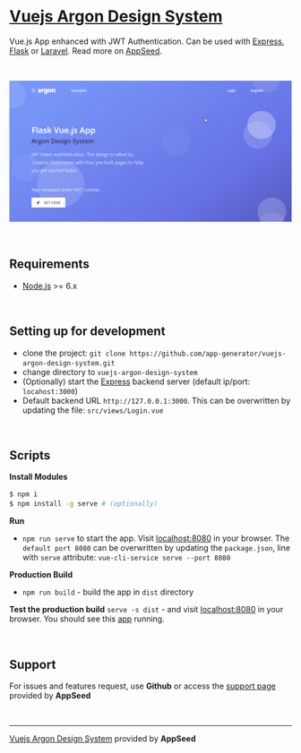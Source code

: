 # [Vuejs Argon Design System](https://appseed.us/apps/argon-design-system)

Vue.js App enhanced with JWT Authentication. Can be used with [Express](https://github.com/app-generator/express-starter), [Flask](https://github.com/app-generator/flask-starter) or [Laravel](https://github.com/app-generator/laravel-starter). Read more on [AppSeed](https://appseed.us/apps/argon-design-system). 

<br />

![Vue Argon Design - Gif animated intro.](https://github.com/app-generator/static/blob/master/products/argon-design-system-intro.gif?raw=true)

<br />

## Requirements
- [Node.js](https://nodejs.org/) >= 6.x

<br />

## Setting up for development

 - clone the project: `git clone https://github.com/app-generator/vuejs-argon-design-system.git`
 - change directory to `vuejs-argon-design-system`
 - (Optionally) start the [Express](https://github.com/app-generator/express-starter/blob/master/README.md) backend server (default ip/port: `locahost:3000`) 
 - Default backend URL `http://127.0.0.1:3000`. This can be overwritten by updating the file: `src/views/Login.vue`

<br />

## Scripts

**Install Modules**
```bash
$ npm i
$ npm install -g serve # (optionally) 
```

**Run**
* `npm run serve` to start the app. Visit [localhost:8080](http://localhost:8080) in your browser. The `default port 8080` can be overwritten by updating the `package.json`, line with `serve` attribute: `vue-cli-service serve --port 8080`

**Production Build**
* `npm run build` - build the app in `dist` directory

**Test the production build**
`serve -s dist` - and visit [localhost:8080](http://localhost:8080) in your browser. You should see this [app](https://vuejs.appseed.us) running.  

<br />

## Support

For issues and features request, use **Github** or access the [support page](https://appseed.us/support) provided by **AppSeed** 

<br />

---
[Vuejs Argon Design System](https://appseed.us/apps/argon-design-system) provided by **AppSeed**
